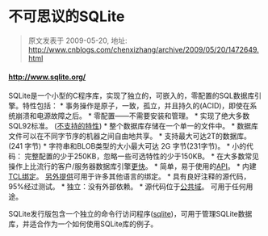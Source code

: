 # 不可思议的SQLite 
> 原文发表于 2009-05-20, 地址: http://www.cnblogs.com/chenxizhang/archive/2009/05/20/1472649.html 


#### <http://www.sqlite.org/>

 SQLite是一个小型的C程序库，实现了独立的，可嵌入的，零配置的SQL数据库引擎。特性包括： * 事务操作是原子，一致，孤立，并且持久的(ACID)，即使在系统崩溃和电源故障之后。 * 零配置——不需要安装和管理。 * 实现了绝大多数SQL92标准。 ([不支持的特性](http://sqlitecn.org/omitted.html)) * 整个数据库存储在一个单一的文件中。 * 数据库文件可以在不同字节序的机器之间自由地共享。 * 支持最大可达2T的数据库。 (241 字节) * 字符串和BLOB类型的大小最大可达 2G 字节(231字节)。 * 小的代码： 完整配置的少于250KB，忽略一些可选特性的少于150KB。 * 在大多数常见操作上比流行的客户/服务器数据库引擎[更快](http://sqlite.org/speed.html)。 * 简单，易于使用的[API](http://sqlite.org/capi3.html)。 * 内建[TCL绑定](http://sqlite.org/tclsqlite.html)。 [另外提供](http://www.sqlite.org/cvstrac/wiki?p=SqliteWrappers)可用于许多其他语言的绑定。 * 具有良好注释的源代码，95%经过测试。 * 独立：没有外部依赖。 * 源代码位于[公共域](http://sqlite.org/copyright.html)。 可用于任何用途。

 SQLite发行版包含一个独立的命令行访问程序([sqlite](http://sqlitecn.org/sqlite.html))，可用于管理SQLite数据库，并适合作为一个如何使用SQLite库的例子。 




